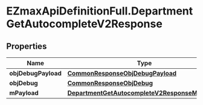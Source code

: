 # EZmaxApiDefinitionFull.DepartmentGetAutocompleteV2Response

## Properties

Name | Type | Description | Notes
------------ | ------------- | ------------- | -------------
**objDebugPayload** | [**CommonResponseObjDebugPayload**](CommonResponseObjDebugPayload.md) |  | 
**objDebug** | [**CommonResponseObjDebug**](CommonResponseObjDebug.md) |  | [optional] 
**mPayload** | [**DepartmentGetAutocompleteV2ResponseMPayload**](DepartmentGetAutocompleteV2ResponseMPayload.md) |  | 


